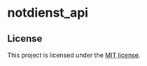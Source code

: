 # notdienst_api

## License

This project is licensed under the [MIT license](https://opensource.org/licenses/MIT).
